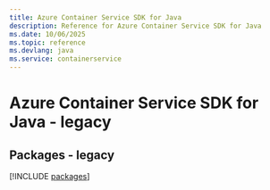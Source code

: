 ```yaml
---
title: Azure Container Service SDK for Java
description: Reference for Azure Container Service SDK for Java
ms.date: 10/06/2025
ms.topic: reference
ms.devlang: java
ms.service: containerservice
---
```

# Azure Container Service SDK for Java - legacy
## Packages - legacy
[!INCLUDE [packages](container-service-index.md)]